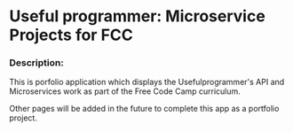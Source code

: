 
# Useful programmer: Microservice Projects for FCC

### Description:

This is porfolio application which displays the Usefulprogrammer's API and Microservices work as part of the Free Code Camp curriculum.

Other pages will be added in the future to complete 
this app as a portfolio project.